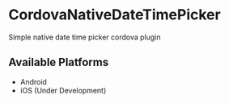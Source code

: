 # CordovaNativeDateTimePicker
Simple native date time picker cordova plugin

## Available Platforms
* Android 
* iOS (Under Development)


